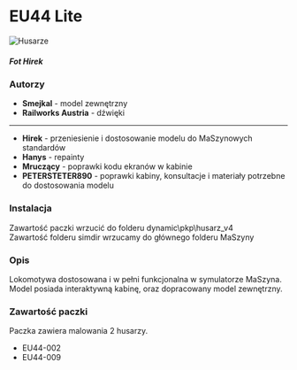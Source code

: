 
  
  

# EU44 Lite

  

![Husarze](https://media.discordapp.net/attachments/768476500583383101/869546874560991262/husarze.png)

##### Fot Hirek

  

### Autorzy

-  **Smejkal** - model zewnętrzny
-  **Railworks Austria** - dźwięki
----------
-  **Hirek** - przeniesienie i dostosowanie modelu do MaSzynowych standardów
-  **Hanys** - repainty
-  **Mruczący** - poprawki kodu ekranów w kabinie
-  **PETERSTETER890** - poprawki kabiny, konsultacje i materiały potrzebne do dostosowania modelu

### Instalacja

Zawartość paczki wrzucić do folderu dynamic\pkp\husarz_v4\
Zawartość folderu simdir wrzucamy do głównego folderu MaSzyny

### Opis

Lokomotywa dostosowana i w pełni funkcjonalna w symulatorze MaSzyna. Model posiada interaktywną kabinę, oraz dopracowany model zewnętrzny.

### Zawartość paczki

Paczka zawiera malowania 2 husarzy.

- EU44-002
- EU44-009
